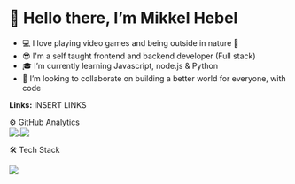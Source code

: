 # 👋 Hello there, I’m Mikkel Hebel
- 💻 I love playing video games and being outside in nature 🌳
- 😎 I'm a self taught frontend and backend developer (Full stack)
- 🎓 I’m currently learning Javascript, node.js & Python
- 👀 I’m looking to collaborate on building a better world for everyone, with code

__Links:__
INSERT LINKS


⚙️  GitHub Analytics<br>
<a href="https://github.com/MikkelHebel">
  <img align="center" src="https://github-readme-stats.vercel.app/api?username=MikkelHebel&theme=algolia&show_icons=true" />
</a>
<a href="https://github.com/MikkelHebel">
  <img align="center" src="https://github-readme-stats.vercel.app/api/top-langs/?username=MikkelHebel&theme=algolia&show_icons=true&layout=compact" />
</a>

🛠  Tech Stack



<a href="https://github.com/MikkelHebel/Project-Sarcina">
  <img align="center" src="https://github-readme-stats.vercel.app/api/pin/?username=MikkelHebel&repo=Project-Sarcina" />
</a>
